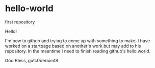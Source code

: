 # hello-world
first repository

Hello!

I'm new to github and trying to come up with something to make. I have worked on a startpage based on another's work but may add to his repository. In the meantime I need to finish reading github's hello world.

God Bless,
          gutc0derium18
